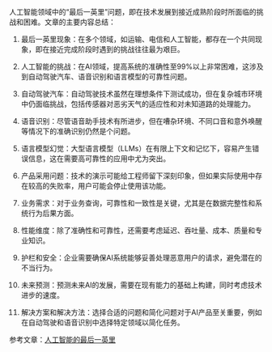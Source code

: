 人工智能领域中的“最后一英里”问题，即在技术发展到接近成熟阶段时所面临的挑战和困难。文章的主要内容总结：

1. 最后一英里现象：在多个领域，如运输、电信和人工智能，都存在一个共同现象，即在接近完成阶段时遇到的挑战往往最为艰巨。
    
2. 人工智能的挑战：在AI领域，提高系统的准确性至99%以上非常困难，这涉及到自动驾驶汽车、语音识别和语言模型的可靠性问题。
    
3. 自动驾驶汽车：自动驾驶技术虽然在理想条件下测试成功，但在复杂城市环境中仍面临挑战，包括传感器对恶劣天气的适应性和对未知道路的处理能力。
    
4. 语音识别：尽管语音助手技术有所进步，但在嘈杂环境、不同口音和意外唤醒等情况下的准确识别仍然是个问题。
    
5. 语言模型幻觉：大型语言模型（LLMs）在有限上下文和记忆下，容易产生错误信息，这在需要高可靠性的应用中尤为突出。
    
6. 产品采用问题：技术的演示可能给工程师留下深刻印象，但如果实际使用中存在较高的失败率，用户可能会停止使用该功能。
    
7. 业务需求：对于业务查询，可靠性和一致性是关键，尤其是在数据完整性和系统行为后果方面。
    
8. 性能维度：除了准确性和可靠性，还需要考虑延迟、吞吐量、成本、质量和专业知识。
    
9. 护栏和安全：企业需要确保AI系统能够妥善处理恶意用户的请求，避免潜在的不当行为。
    
10. 未来预测：预测未来AI的发展，需要在现有能力的基础上构建，同时考虑技术进步的速度。
    
11. 解决方案和解决方法：选择合适的问题和简化问题对于AI产品至关重要，例如在自动驾驶和语音识别中选择特定领域以简化任务。

参考文章：[人工智能的最后一英里](https://transducer.substack.com/p/the-last-mile)
